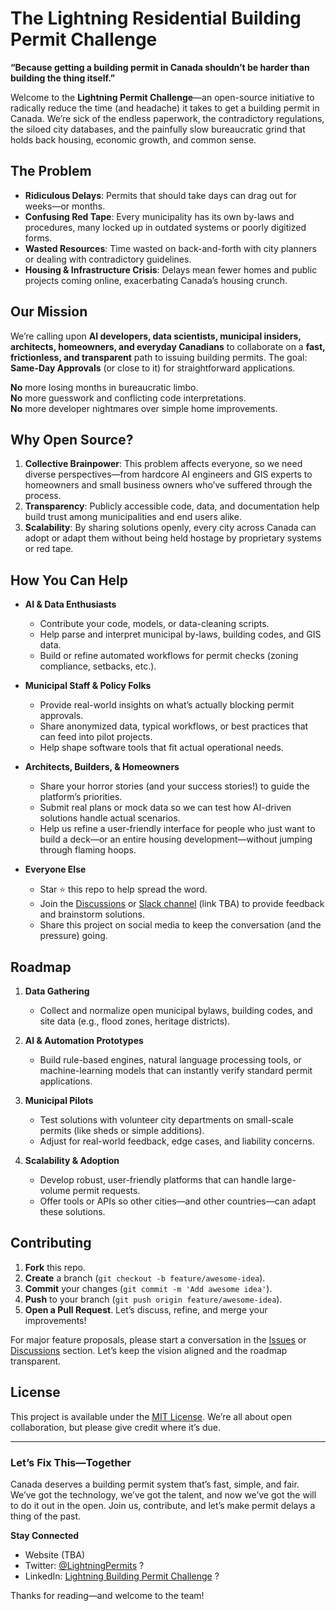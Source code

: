 # The Lightning Residential Building Permit Challenge

**“Because getting a building permit in Canada shouldn’t be harder than building the thing itself.”**

Welcome to the **Lightning Permit Challenge**—an open-source initiative to radically reduce the time (and headache) it takes to get a building permit in Canada. We’re sick of the endless paperwork, the contradictory regulations, the siloed city databases, and the painfully slow bureaucratic grind that holds back housing, economic growth, and common sense.

## The Problem

- **Ridiculous Delays**: Permits that should take days can drag out for weeks—or months.  
- **Confusing Red Tape**: Every municipality has its own by-laws and procedures, many locked up in outdated systems or poorly digitized forms.  
- **Wasted Resources**: Time wasted on back-and-forth with city planners or dealing with contradictory guidelines.  
- **Housing & Infrastructure Crisis**: Delays mean fewer homes and public projects coming online, exacerbating Canada’s housing crunch.

## Our Mission

We’re calling upon **AI developers, data scientists, municipal insiders, architects, homeowners, and everyday Canadians** to collaborate on a **fast, frictionless, and transparent** path to issuing building permits. The goal: **Same-Day Approvals** (or close to it) for straightforward applications. 

**No** more losing months in bureaucratic limbo.  
**No** more guesswork and conflicting code interpretations.  
**No** more developer nightmares over simple home improvements.

## Why Open Source?

1. **Collective Brainpower**: This problem affects everyone, so we need diverse perspectives—from hardcore AI engineers and GIS experts to homeowners and small business owners who’ve suffered through the process.  
2. **Transparency**: Publicly accessible code, data, and documentation help build trust among municipalities and end users alike.  
3. **Scalability**: By sharing solutions openly, every city across Canada can adopt or adapt them without being held hostage by proprietary systems or red tape.

## How You Can Help

- **AI & Data Enthusiasts**  
  - Contribute your code, models, or data-cleaning scripts.  
  - Help parse and interpret municipal by-laws, building codes, and GIS data.  
  - Build or refine automated workflows for permit checks (zoning compliance, setbacks, etc.).

- **Municipal Staff & Policy Folks**  
  - Provide real-world insights on what’s actually blocking permit approvals.  
  - Share anonymized data, typical workflows, or best practices that can feed into pilot projects.  
  - Help shape software tools that fit actual operational needs.

- **Architects, Builders, & Homeowners**  
  - Share your horror stories (and your success stories!) to guide the platform’s priorities.  
  - Submit real plans or mock data so we can test how AI-driven solutions handle actual scenarios.  
  - Help us refine a user-friendly interface for people who just want to build a deck—or an entire housing development—without jumping through flaming hoops.

- **Everyone Else**  
  - Star ⭐ this repo to help spread the word.  
  - Join the [Discussions](#) or [Slack channel](#) (link TBA) to provide feedback and brainstorm solutions.  
  - Share this project on social media to keep the conversation (and the pressure) going.

## Roadmap

1. **Data Gathering**  
   - Collect and normalize open municipal bylaws, building codes, and site data (e.g., flood zones, heritage districts).

2. **AI & Automation Prototypes**  
   - Build rule-based engines, natural language processing tools, or machine-learning models that can instantly verify standard permit applications.

3. **Municipal Pilots**  
   - Test solutions with volunteer city departments on small-scale permits (like sheds or simple additions).  
   - Adjust for real-world feedback, edge cases, and liability concerns.

4. **Scalability & Adoption**  
   - Develop robust, user-friendly platforms that can handle large-volume permit requests.  
   - Offer tools or APIs so other cities—and other countries—can adapt these solutions.

## Contributing

1. **Fork** this repo.  
2. **Create** a branch (`git checkout -b feature/awesome-idea`).  
3. **Commit** your changes (`git commit -m 'Add awesome idea'`).  
4. **Push** to your branch (`git push origin feature/awesome-idea`).  
5. **Open a Pull Request**. Let’s discuss, refine, and merge your improvements!

For major feature proposals, please start a conversation in the [Issues](#) or [Discussions](#) section. Let’s keep the vision aligned and the roadmap transparent.

## License

This project is available under the [MIT License](LICENSE). We’re all about open collaboration, but please give credit where it’s due.

---

### Let’s Fix This—Together

Canada deserves a building permit system that’s fast, simple, and fair. We’ve got the technology, we’ve got the talent, and now we’ve got the will to do it out in the open. Join us, contribute, and let’s make permit delays a thing of the past.

**Stay Connected**  
- Website (TBA)  
- Twitter: [@LightningPermits](#)  ?
- LinkedIn: [Lightning Building Permit Challenge](#)  ?

Thanks for reading—and welcome to the team!

